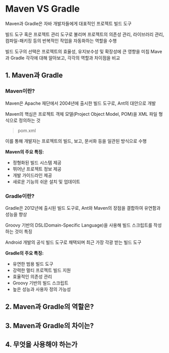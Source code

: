 # **Maven VS Gradle**

Maven과 Gradle은 자바 개발자들에게 대표적인 프로젝트 빌드 도구

빌드 도구 혹은 프로젝트 관리 도구로 불리며 프로젝트의 의존성 관리, 라이브러리 관리, 컴파일-패키징 등의 반복적인 작업을 자동화하는 역할을 수행

빌드 도구의 선택은 프로젝트의 효율성, 유지보수성 및 확장성에 큰 영향을 미침
Mave과 Gradle 각각에 대해 알아보고, 각각의 역할과 차이점을 비교

## **1. Maven과 Gradle**

### **Maven이란?**

Maven은 Apache 재단에서 2004년에 출시한 빌드 도구로, Ant의 대안으로 개발

Maven의 핵심은 프로젝트 객체 모델(Project Object Model, POM)을 XML 파일 형식으로 정의하는 것

> pom.xml

이를 통해 개발자는 프로젝트의 빌드, 보고, 문서화 등을 일관된 방식으로 수행

**Maven의 주요 특징:**

- 정형화된 빌드 시스템 제공
- 뛰어난 프로젝트 정보 제공
- 개발 가이드라인 제공
- 새로운 기능의 쉬운 설치 및 업데이트

### **Gradle이란?**

Gradle은 2012년에 출시된 빌드 도구로, Ant와 Maven의 장점을 결합하여 유연함과 성능을 향상

Groovy 기반의 DSL(Domain-Specific Language)을 사용해 빌드 스크립트를 작성하는 것이 특징

Android 개발의 공식 빌드 도구로 채택되며 최근 가장 각광 받는 빌드 도구

**Gradle의 주요 특징:**

- 유연한 범용 빌드 도구
- 강력한 멀티 프로젝트 빌드 지원
- 효율적인 의존성 관리
- Groovy 기반의 빌드 스크립트
- 높은 성능과 사용자 정의 가능성

## **2. Maven과 Gradle의 역할은?**

## **3. Maven과 Gradle의 차이는?**

## **4. 무엇을 사용해야 하는가**
